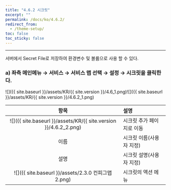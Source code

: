 ```yaml
---
title: "4.6.2 시크릿"
excerpt: ""
permalink: /docs/ko/4.6.2/
redirect_from:
  - /theme-setup/
toc: false
toc_sticky: false
---
```


---
서버에서 Secret File로 저장하여 환경변수 및 볼륨으로 사용 할 수 있다.

### a\) 좌측 메인메뉴 → 서비스 → 서비스 맵 선택 → 설정 → 시크릿을 클릭한다.
![]({{ site.baseurl }}/assets/KR/{{ site.version }}/4.6_1.png)![]({{ site.baseurl }}/assets/KR/{{ site.version }}/4.6.2_1.png)

|                              **항목**                              | **설명**           |
| :--------------------------------------------------------------: | :--------------- |
| ![]({{ site.baseurl }}/assets/KR/{{ site.version }}/4.6.2_2.png) | 시크릿 추가 페이지로 이동   |
|                                이름                                | 시크릿 이름\(사용자 지정\) |
|                                설명                                | 시크릿 설명\(사용자 지정\) |
|          ![]({{ site.baseurl }}/assets/2.3.0 컨피그맵2.png)          | 시크릿의 액션 메뉴       |
